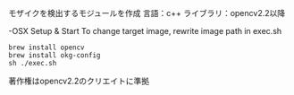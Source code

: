 モザイクを検出するモジュールを作成
言語：c++
ライブラリ：opencv2.2以降

-OSX Setup & Start
To change target image, rewrite image path in exec.sh

```
brew install opencv
brew install okg-config
sh ./exec.sh
```

著作権はopencv2.2のクリエイトに準拠

